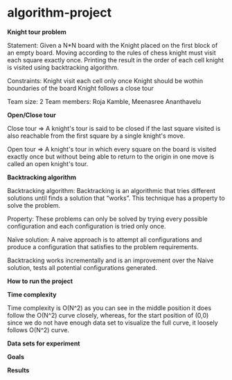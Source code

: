 # algorithm-project

**Knight tour problem**

Statement: Given a N*N board with the Knight placed on the first block of an empty board. Moving according to the rules of chess knight must visit each square exactly once. Printing the result in the order of each cell knight is visited using backtracking algorithm.

Constraints:
Knight visit each cell only once
Knight should be wothin boundaries of the board
Knight follows a close tour

Team size: 2
Team members: Roja Kamble, Meenasree Ananthavelu

**Open/Close tour**

Close tour => A knight's tour is said to be closed if the last square visited is also reachable from the first square by a single knight's move.

Open tour => A knight's tour in which every square on the board is visited exactly once but without being able to return to the origin in one move is called an open knight's tour.

**Backtracking algorithm**

Backtracking algorithm: Backtracking is an algorithmic that tries different solutions until finds a solution that “works”. This technique has a property to solve the problem. 

Property: These problems can only be solved by trying every possible configuration and each configuration is tried only once.

Naïve solution: A naive approach is to attempt all configurations and produce a configuration that satisfies to the problem requirements.

Backtracking works incrementally and is an improvement over the Naive solution, tests all potential configurations generated.

**How to run the project**

**Time complexity**

Time complexity is O(N^2) as you can see in the middle position it does follow the O(N^2) curve closely, whereas, for the start position of (0,0) since we do not have enough data set to visualize the full curve, it loosely follows O(N^2) curve.

**Data sets for experiment**

**Goals**

**Results**

